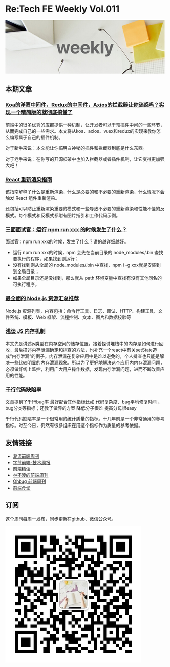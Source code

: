 # Re:Tech FE Weekly Vol.011

![](https://raw.githubusercontent.com/retech-fe/image-hosting/main/img/2022/08/08/11-10-04-9b39540aa9ffa2223c6198a222fb47a0-dcca450c-0118-4e49-b97a-d3c3b7571eb2-725b53.png)

## 本期文章

### [Koa的洋葱中间件，Redux的中间件，Axios的拦截器让你迷惑吗？实现一个精简版的就彻底搞懂了](https://juejin.cn/post/6844904039608500237)

前端中的很多优秀的库都提供一种机制，让开发者可以干预插件中间的一些环节，从而完成自己的一些需求。本文将从koa、axios、vuex和redux的实现来教你怎么编写属于自己的插件机制。

对于新手来说：本文能让你搞明白神秘的插件和拦截器到底是什么东西。

对于老手来说：在你写的开源框架中也加入拦截器或者插件机制，让它变得更加强大吧！


### [React 重新渲染指南](https://juejin.cn/post/7129670327725981732)

该指南解释了什么是重新渲染，什么是必要的和不必要的重新渲染，什么情况下会触发 React 组件重新渲染。

还包括可以防止重新渲染重要的模式和一些导致不必要的重新渲染和性能不佳的反模式。每个模式和反模式都附有图片指引和工作代码示例。


### [三面面试官：运行 npm run xxx 的时候发生了什么？](https://juejin.cn/post/7078924628525056007)

面试官：npm run xxx的时候，发生了什么？讲的越详细越好。

+ 运行 npm run xxx的时候，npm 会先在当前目录的 node_modules/.bin 查找要执行的程序，如果找到则运行；
+ 没有找到则从全局的 node_modules/.bin 中查找，npm i -g xxx就是安装到到全局目录；
+ 如果全局目录还是没找到，那么就从 path 环境变量中查找有没有其他同名的可执行程序。

### [最全面的 Node.js 资源汇总推荐](https://mp.weixin.qq.com/s?__biz=MzI0MzIyMDM5Ng==&mid=2649849070&idx=1&sn=ad31617f64397a596d5f5d9e93e94b81)

Node.js 资源列表，内容包括：命令行工具、日志、调试、HTTP、构建工具、文件系统、模板、Web 框架、流程控制、文本、图片和数据校验等

### [浅谈 JS 内存机制](https://mp.weixin.qq.com/s?__biz=MzAxODE2MjM1MA==&mid=2651609013&idx=1&sn=93a9a5633f21204dd6a768b3f32affb8)

本文先是讲述js类型在内存空间的储存位置，接着探讨堆栈中的内存是如何进行回收，最后描述内存泄漏确定和排查的方法，也补充一个react中有关setState造成“内存泄漏”的例子。内存泄漏在复杂应用中是难以避免的，个人排查也只能是解决一些比较明显的内存泄漏现象。所以为了更好地解决这个应用内内存泄漏问题，必须做好线上监控，利用广大用户操作数据，发现内存泄漏问题，进而不断改善应用的性能。


### [千行代码缺陷率](https://www.toutiao.com/article/6947614195840074254)

文章提到了千行bug率 最好配合其他指标比如 代码复杂度、bug平均修复时间 、bug分类等指标；还教了做弊的方案 降低分子很难 提高分母很easy

千行代码缺陷率是一个很常用的统计质量的指标。十几年前是一个非常通用的参考指标。时至今日，仍然有很多组织在用这个指标作为质量的参考依据。


## 友情链接

- [潮流前端周刊](https://github.com/tw93/weekly)
- [字节前端-技术周报](https://juejin.cn/user/4098589725834317)
- [前端精读](https://github.com/ascoders/weekly)
- [林不渡的前端周刊](https://fe-weekly.netlify.app/)
- [Ohbug 前端周刊](https://github.com/ohbug-org/weekly)
- [前端食堂](https://github.com/Geekhyt/weekly)

## 订阅

这个周刊每周一发布，同步更新在[github](https://github.com/retech-fe/weekly)、微信公众号。

![](https://raw.githubusercontent.com/retech-fe/image-hosting/main/img/2022/08/08/11-10-31-00dddeb5e5c7f41d76b8a886daf30c30-qrcode_for_gh_1ab4464eae79_430-173b0f.jpg)


